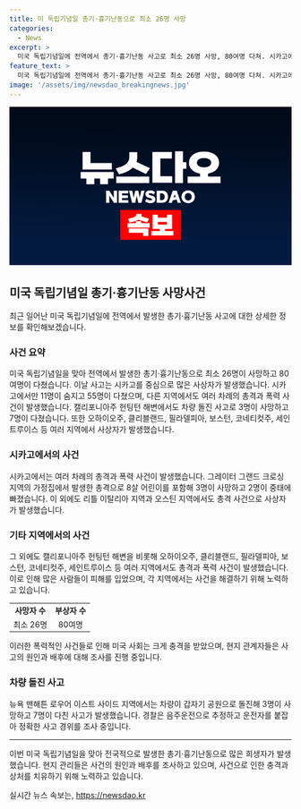 ```yaml
---
title: 미 독립기념일 총기·흉기난동으로 최소 26명 사망
categories:
  - News
excerpt: >
  미국 독립기념일에 전역에서 총기·흉기난동 사고로 최소 26명 사망, 80여명 다쳐. 시카고에서만 11명 숨지고 55명 다친 총격으로 경찰이 조사 중. 맨해튼의 차량 돌진으로 3명 사망, 7명 다쳤으며, 운전자는 음주운전으로 의심됨. 요동치는 총격과 폭력에 대한 우려가 고조되는 가운데 도시 간 물살이 이어지고 있다. 
feature_text: >
  미국 독립기념일에 전역에서 총기·흉기난동 사고로 최소 26명 사망, 80여명 다쳐. 시카고에서만 11명 숨지고 55명 다친 총격으로 경찰이 조사 중. 맨해튼의 차량 돌진으로 3명 사망, 7명 다쳤으며, 운전자는 음주운전으로 의심됨. 요동치는 총격과 폭력에 대한 우려가 고조되는 가운데 도시 간 물살이 이어지고 있다. 
image: '/assets/img/newsdao_breakingnews.jpg'
---
```


<p><img src="/assets/img/newsdao_breakingnews.jpg" alt="flaretime 속보" /></p>

<h2 data-ke-size="size26">미국 독립기념일 총기·흉기난동 사망사건</h2>

<p data-ke-size="size16">최근 일어난 미국 독립기념일에 전역에서 발생한 총기·흉기난동 사고에 대한 상세한 정보를 확인해보겠습니다.</p>

<h3>사건 요약</h3>

<p data-ke-size="size16">미국 독립기념일을 맞아 전역에서 발생한 총기·흉기난동으로 최소 26명이 사망하고 80여명이 다쳤습니다. 이날 사고는 시카고를 중심으로 많은 사상자가 발생했습니다. 시카고에서만 11명이 숨지고 55명이 다쳤으며, 다른 지역에서도 여러 차례의 총격과 폭력 사건이 발생했습니다. 캘리포니아주 헌팅턴 해변에서도 차량 돌진 사고로 3명이 사망하고 7명이 다쳤습니다. 또한 오하이오주, 클리블랜드, 필라델피아, 보스턴, 코네티컷주, 세인트루이스 등 여러 지역에서 사상자가 발생했습니다.</p>

<h3>시카고에서의 사건</h3>

<p data-ke-size="size16">시카고에서는 여러 차례의 총격과 폭력 사건이 발생했습니다. 그레이터 그랜드 크로싱 지역의 가정집에서 발생한 총격으로 8살 어린이를 포함해 3명이 사망하고 2명이 중태에 빠졌습니다. 이 외에도 리틀 이탈리아 지역과 오스틴 지역에서도 총격 사건으로 사상자가 발생했습니다.</p>

<h3>기타 지역에서의 사건</h3>

<p data-ke-size="size16">그 외에도 캘리포니아주 헌팅턴 해변을 비롯해 오하이오주, 클리블랜드, 필라델피아, 보스턴, 코네티컷주, 세인트루이스 등 여러 지역에서도 총격과 폭력 사건이 발생했습니다. 이로 인해 많은 사람들이 피해를 입었으며, 각 지역에서는 사건을 해결하기 위해 노력하고 있습니다.</p>

<table>
    <tbody>
        <tr>
            <td style="text-align: center; height: 17px;"><b>사망자 수</b></td>
            <td style="text-align: center; height: 17px;"><b>부상자 수</b></td>
        </tr>
        <tr>
            <td style="text-align: center; height: 17px;">최소 26명</td>
            <td style="text-align: center; height: 17px;">80여명</td>
        </tr>
    </tbody>
</table>

<p data-ke-size="size16">이러한 폭력적인 사건들로 인해 미국 사회는 크게 충격을 받았으며, 현지 관계자들은 사고의 원인과 배후에 대해 조사를 진행 중입니다.</p>

<h3>차량 돌진 사고</h3>

<p data-ke-size="size16">뉴욕 맨해튼 로우어 이스트 사이드 지역에서는 차량이 갑자기 공원으로 돌진해 3명이 사망하고 7명이 다친 사고가 발생했습니다. 경찰은 음주운전으로 추정하고 운전자를 붙잡아 정확한 사고 경위를 조사 중입니다.</p>

<hr>

<p data-ke-size="size16">이번 미국 독립기념일을 맞아 전국적으로 발생한 총기·흉기난동으로 많은 희생자가 발생했습니다. 현지 관리들은 사건의 원인과 배후를 조사하고 있으며, 사건으로 인한 충격과 상처를 치유하기 위해 노력하고 있습니다.</p>
실시간 뉴스 속보는, <a href="https://newsdao.kr" rel="dofollow">https://newsdao.kr</a>


